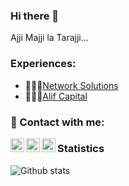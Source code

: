 ### Hi there 👋
Ajji Majji la Tarajji...
### Experiences:
- 👨🏻‍💻[Network Solutions](http://nets.tj)
- 👨🏻‍💻[Alif Capital](https://www.alif.holdings)

### 📱 Contact with me:

[<img align="left" alt="@sc0der | Telegram" width="22px" src="https://img.icons8.com/color/2x/telegram-app--v3.png" />](https://t.me/sc0der/)
[<img align="left" alt="@sc0der | Telegram" width="22px" src="https://img.icons8.com/color/2x/linkedin-circled--v2.png" />](https://www.linkedin.com/in/sirius-sufiew-553298160/)
[<img align="left" alt="@sc0der | Telegram" width="22px" src="https://img.icons8.com/color/2x/twitter-circled--v5.png" />](https://twitter.com/_sc0der/)

### Statistics

![Github stats](https://github-readme-stats.vercel.app/api?username=sc0der&count_private=true&title_color=007AFF&bg_color=25262B&icon_color=007AFF&show_icons=true&text_color=FFFFFF&include_all_commits=true)
